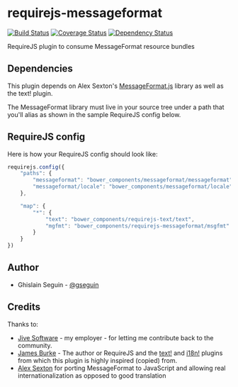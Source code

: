 requirejs-messageformat
=======================
[![Build Status](https://travis-ci.org/gseguin/requirejs-messageformat.png?branch=master)](https://travis-ci.org/gseguin/requirejs-messageformat) [![Coverage Status](https://coveralls.io/repos/gseguin/requirejs-messageformat/badge.png?branch=master)](https://coveralls.io/r/gseguin/requirejs-messageformat?branch=master) [![Dependency Status](https://gemnasium.com/gseguin/requirejs-messageformat.png)](https://gemnasium.com/gseguin/requirejs-messageformat)

RequireJS plugin to consume MessageFormat resource bundles

## Dependencies
This plugin depends on Alex Sexton's [MessageFormat.js](https://github.com/SlexAxton/messageformat.js) library as well as the text! plugin.

The MessageFormat library must live in your source tree under a path that you'll alias as shown in the sample RequireJS config below.

## RequireJS config

Here is how your RequireJS config should look like:

```javascript
requirejs.config({
	"paths": {
        "messageformat": "bower_components/messageformat/messageformat",
        "messageformat/locale": "bower_components/messageformat/locale"
    },

    "map": {
        "*": {
            "text": "bower_components/requirejs-text/text",
            "mgfmt": "bower_components/requirejs-messageformat/msgfmt"
        }
    }
})
```

## Author

* Ghislain Seguin - [@gseguin](http://twitter.com/gseguin)


## Credits

Thanks to:

* [Jive Software](https://jivesoftware.com) - my employer - for letting me contribute back to the community.
* [James Burke](https://github.com/jrburke) - The author or RequireJS and the [text!](https://github.com/requirejs/text) and [i18n!](https://github.com/requirejs/i18n) plugins from which this plugin is highly inspired (copied) from.
* [Alex Sexton](http://twitter.com/SlexAxton) for porting MessageFormat to JavaScript and allowing real internationalization as opposed to good translation
